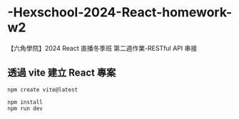 # -Hexschool-2024-React-homework-w2

【六角學院】2024 React 直播冬季班 第二週作業-RESTful API 串接

## 透過 vite 建立 React 專案

```
npm create vite@latest
```

```
npm install
npm run dev
```
